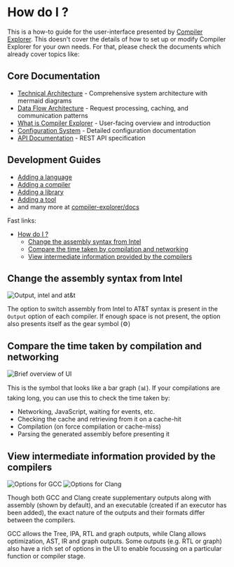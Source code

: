 # How do I ?

This is a how-to guide for the user-interface presented by [Compiler Explorer](https://godbolt.org). This doesn't cover
the details of how to set up or modify Compiler Explorer for your own needs. For that, please check the documents which
already cover topics like:

## Core Documentation

- [Technical Architecture](TechnicalArchitecture.md) - Comprehensive system architecture with mermaid diagrams
- [Data Flow Architecture](DataFlowArchitecture.md) - Request processing, caching, and communication patterns
- [What is Compiler Explorer](WhatIsCompilerExplorer.md) - User-facing overview and introduction
- [Configuration System](Configuration.md) - Detailed configuration documentation
- [API Documentation](API.md) - REST API specification

## Development Guides

- [Adding a language](AddingALanguage.md)
- [Adding a compiler](AddingACompiler.md)
- [Adding a library](AddingALibrary.md)
- [Adding a tool](AddingATool.md)
- and many more at [compiler-explorer/docs](https://github.com/compiler-explorer/compiler-explorer/tree/main/docs)

Fast links:

- [How do I ?](#how-do-i-)
  - [Change the assembly syntax from Intel](#change-the-assembly-syntax-from-intel)
  - [Compare the time taken by compilation and networking](#compare-the-time-taken-by-compilation-and-networking)
  - [View intermediate information provided by the compilers](#view-intermediate-information-provided-by-the-compilers)

## Change the assembly syntax from Intel

![Output, intel and at&t](./images/asm_info.png)

The option to switch assembly from Intel to AT&T syntax is present in the `Output` option of each compiler. If enough
space is not present, the option also presents itself as the gear symbol (⚙)

## Compare the time taken by compilation and networking

![Brief overview of UI](./images/brief_overview.png)

This is the symbol that looks like a bar graph (📊). If your compilations are taking long, you can use this to check the
time taken by:

- Networking, JavaScript, waiting for events, etc.
- Checking the cache and retrieving from it on a cache-hit
- Compilation (on force compilation or cache-miss)
- Parsing the generated assembly before presenting it

## View intermediate information provided by the compilers

![Options for GCC](./images/add_new_gcc.png) ![Options for Clang](./images/add_new_clang.png)

Though both GCC and Clang create supplementary outputs along with assembly (shown by default), and an executable
(created if an executor has been added), the exact nature of the outputs and their formats differ between the compilers.

GCC allows the Tree, IPA, RTL and graph outputs, while Clang allows optimization, AST, IR and graph outputs. Some
outputs (e.g. RTL or graph) also have a rich set of options in the UI to enable focussing on a particular function or
compiler stage.
